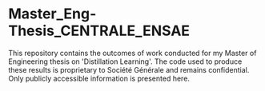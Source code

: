 # Master_Eng-Thesis_CENTRALE_ENSAE
This repository contains the outcomes of work conducted for my Master of Engineering thesis on 'Distillation Learning'. The code used to produce these results is proprietary to Société Générale and remains confidential. Only publicly accessible information is presented here.
